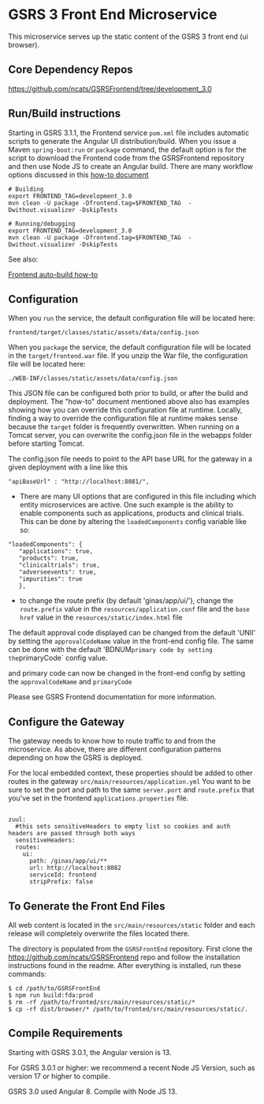 # GSRS 3 Front End Microservice

This microservice serves up the static content of the GSRS 3 front end (ui browser).


## Core Dependency Repos

https://github.com/ncats/GSRSFrontend/tree/development_3.0


## Run/Build instructions

Starting in GSRS 3.1.1, the Frontend service `pom.xml` file includes automatic scripts to generate the Angular UI distribution/build.  When you issue a Maven `spring-boot:run` or `package` command, the default option is for the script to download the Frontend code from the GSRSFrontend repository and then use Node JS to create an Angular build. There are many workflow options discussed in this [how-to document](../docs/how-the-frontend-microservice-auto-build-works-and-options.md)

```
# Building 
export FRONTEND_TAG=development_3.0
mvn clean -U package -Dfrontend.tag=$FRONTEND_TAG  -Dwithout.visualizer -DskipTests

# Running/debugging
export FRONTEND_TAG=development_3.0
mvn clean -U package -Dfrontend.tag=$FRONTEND_TAG  -Dwithout.visualizer -DskipTests
```
See also:

[Frontend auto-build how-to](../docs/how-the-frontend-microservice-auto-build-works-and-options.md)


## Configuration

When you `run` the service, the default configuration file will be located here: 
```
frontend/target/classes/static/assets/data/config.json 
```
When you `package` the service, the default configuration file will be located in the `target/frontend.war` file. If you unzip the War file, the configuration file will be located here:
```
./WEB-INF/classes/static/assets/data/config.json
``` 

This JSON file can be configured both prior to build, or after the build and deployment.  The "how-to" document mentioned above also has examples showing how you can override this configuration file at runtime.  Locally, finding a way to override the configuration file at runtime makes sense because the `target` folder is frequently overwritten.  When running on a Tomcat server, you can overwrite the config.json file in the webapps folder before starting Tomcat. 

The config.json file needs to point to the API base URL for the gateway in a given deployment with a line like this

```
"apiBaseUrl" : "http://localhost:8081/",
```

* There are many UI options that are configured in this file including which entity microservices are active. One such example is the ability to enable components such as applications, products and clinical trials. This can be done by altering the `loadedComponents` config variable like so: 
 ```
 "loadedComponents": {
    "applications": true,
    "products": true,
    "clinicaltrials": true,
    "adverseevents": true,
    "impurities": true
    },
```
* to change the route prefix (by default 'ginas/app/ui/'), change the `route.prefix` value in the `resources/application.conf` file and the `base href` value in the `resources/static/index.html` file

The default approval code displayed can be changed from the default 'UNII' by setting the `approvalCodeName` value in the front-end config file. The same can be done with the default 'BDNUM` primary code by setting the `primaryCode` config value.

and primary code can now be changed in the front-end config by setting the `approvalCodeName` and `primaryCode`

Please see GSRS Frontend documentation for more information.

## Configure the Gateway

The gateway needs to know how to route traffic to and from the microservice.  As above, there are different configuration patterns depending on how the GSRS is deployed. 

For the local embedded context, these properties should be added to other routes in the gateway `src/main/resources/application.yml`  You want to be sure to set the port and path to the same `server.port` and `route.prefix` that you've set in the frontend `applications.properties` file.

```
  
zuul:
  #this sets sensitiveHeaders to empty list so cookies and auth headers are passed through both ways
  sensitiveHeaders:
  routes:
    ui:
      path: /ginas/app/ui/**
      url: http://localhost:8082
      serviceId: frontend
      stripPrefix: false

```

## To Generate the Front End Files
All web content is located in the `src/main/resources/static` folder and each
release will completely overwrite the files located there.

The directory is populated from the `GSRSFrontEnd` repository. First clone the https://github.com/ncats/GSRSFrontend repo and follow the installation instructions found in the readme. After everything is installed, run these commands:
```
$ cd /path/to/GSRSFrontEnd
$ npm run build:fda:prod
$ rm -rf /path/to/fronted/src/main/resources/static/*
$ cp -rf dist/browser/* /path/to/fronted/src/main/resources/static/.
```

## Compile Requirements

Starting with GSRS 3.0.1, the Angular version is 13.  

For GSRS 3.0.1 or higher: we recommend a recent Node JS Version, such as version 17 or higher to compile.  

GSRS 3.0 used Angular 8. Compile with Node JS 13.


